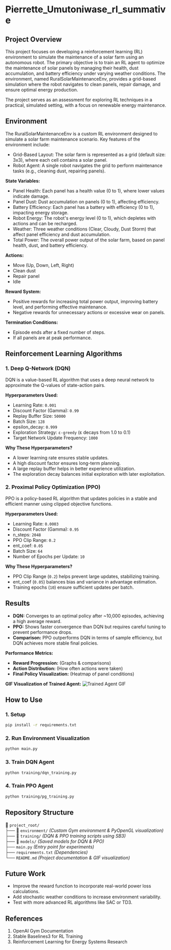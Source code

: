 # Pierrette_Umutoniwase_rl_summative

## Project Overview
This project focuses on developing a reinforcement learning (RL) environment to simulate the maintenance of a solar farm using an autonomous robot. The primary objective is to train an RL agent to optimize the maintenance of solar panels by managing their health, dust accumulation, and battery efficiency under varying weather conditions. The environment, named RuralSolarMaintenanceEnv, provides a grid-based simulation where the robot navigates to clean panels, repair damage, and ensure optimal energy production.

The project serves as an assessment for exploring RL techniques in a practical, simulated setting, with a focus on renewable energy maintenance.

## Environment
The RuralSolarMaintenanceEnv is a custom RL environment designed to simulate a solar farm maintenance scenario. Key features of the environment include:

- Grid-Based Layout: The solar farm is represented as a grid (default size: 3x3), where each cell contains a solar panel.
- Robot Agent: A single robot navigates the grid to perform maintenance tasks (e.g., cleaning dust, repairing panels).
  
**State Variables:**
 - Panel Health: Each panel has a health value (0 to 1), where lower values indicate damage.
 - Panel Dust: Dust accumulation on panels (0 to 1), affecting efficiency.
 - Battery Efficiency: Each panel has a battery with efficiency (0 to 1), impacting energy storage.
 - Robot Energy: The robot's energy level (0 to 1), which depletes with actions and can be recharged.
 - Weather: Three weather conditions (Clear, Cloudy, Dust Storm) that affect panel efficiency and dust accumulation.
 - Total Power: The overall power output of the solar farm, based on panel health, dust, and battery efficiency.

**Actions:**
  - Move (Up, Down, Left, Right)
  - Clean dust
  - Repair panel
  - Idle
  
**Reward System:**
  - Positive rewards for increasing total power output, improving battery level, and performing effective maintenance.
  - Negative rewards for unnecessary actions or excessive wear on panels.
    
**Termination Conditions:**
  - Episode ends after a fixed number of steps.
  - If all panels are at peak performance.

## Reinforcement Learning Algorithms
### 1. Deep Q-Network (DQN)
DQN is a value-based RL algorithm that uses a deep neural network to approximate the Q-values of state-action pairs.

**Hyperparameters Used:**
- Learning Rate: `0.001`
- Discount Factor (Gamma): `0.99`
- Replay Buffer Size: `50000`
- Batch Size: `128`
- epsilon_decay: `0.999`
- Exploration Strategy: `ε-greedy` (ε decays from 1.0 to 0.1)
- Target Network Update Frequency: `1000`

**Why These Hyperparameters?**
- A lower learning rate ensures stable updates.
- A high discount factor ensures long-term planning.
- A large replay buffer helps in better experience utilization.
- The exploration decay balances initial exploration with later exploitation.

### 2. Proximal Policy Optimization (PPO)
PPO is a policy-based RL algorithm that updates policies in a stable and efficient manner using clipped objective functions.

**Hyperparameters Used:**
- Learning Rate: `0.0003`
- Discount Factor (Gamma): `0.95`
- n_steps: `2048`
- PPO Clip Range: `0.2`
- ent_coef: `0.05`
- Batch Size: `64`
- Number of Epochs per Update: `10`

**Why These Hyperparameters?**
- PPO Clip Range (`0.2`) helps prevent large updates, stabilizing training.
- ent_coef (`0.05`) balances bias and variance in advantage estimation.
- Training epochs (`10`) ensure sufficient updates per batch.

## Results
- **DQN:** Converges to an optimal policy after ~10,000 episodes, achieving a high average reward.
- **PPO:** Shows faster convergence than DQN but requires careful tuning to prevent performance drops.
- **Comparison:** PPO outperforms DQN in terms of sample efficiency, but DQN achieves more stable final policies.

**Performance Metrics:**
- **Reward Progression:** (Graphs & comparisons)
- **Action Distribution:** (How often actions were taken)
- **Final Policy Visualization:** (Heatmap of panel conditions)

**GIF Visualization of Trained Agent:**
![Trained Agent GIF](visualizations/solar_farm.gif)

## How to Use
### 1. Setup
```bash
pip install -r requirements.txt
```

### 2. Run Environment Visualization
```bash
python main.py
```

### 3. Train DQN Agent
```bash
python training/dqn_training.py
```

### 4. Train PPO Agent
```bash
python training/pg_training.py
```

## Repository Structure
📂 `project_root/`  
├── 📂 `environment/` *(Custom Gym environment & PyOpenGL visualization)*  
├── 📂 `training/` *(DQN & PPO training scripts using SB3)*  
├── 📂 `models/` *(Saved models for DQN & PPO)*  
├── `main.py` *(Entry point for experiments)*  
├── `requirements.txt` *(Dependencies)*  
└── `README.md` *(Project documentation & GIF visualization)*  

## Future Work
- Improve the reward function to incorporate real-world power loss calculations.
- Add stochastic weather conditions to increase environment variability.
- Test with more advanced RL algorithms like SAC or TD3.

## References
1. OpenAI Gym Documentation
2. Stable Baselines3 for RL Training
3. Reinforcement Learning for Energy Systems Research


